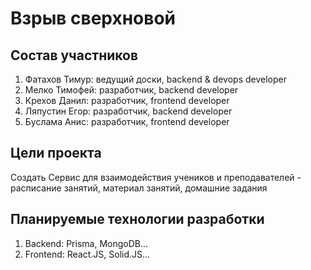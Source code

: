 # Взрыв сверхновой
## Состав участников
1. Фатахов Тимур: ведущий доски, backend & devops developer
2. Мелко Тимофей: разработчик, backend developer
3. Крехов Данил: разработчик, frontend developer
4. Ляпустин Егор: разработчик, backend developer
5. Буслама Анис: разработчик, frontend developer

## Цели проекта
Создать Сервис для взаимодействия учеников и преподавателей - расписание занятий,
материал занятий, домашние задания

## Планируемые технологии разработки
1. Backend: Prisma, MongoDB...
2. Frontend: React.JS, Solid.JS...


